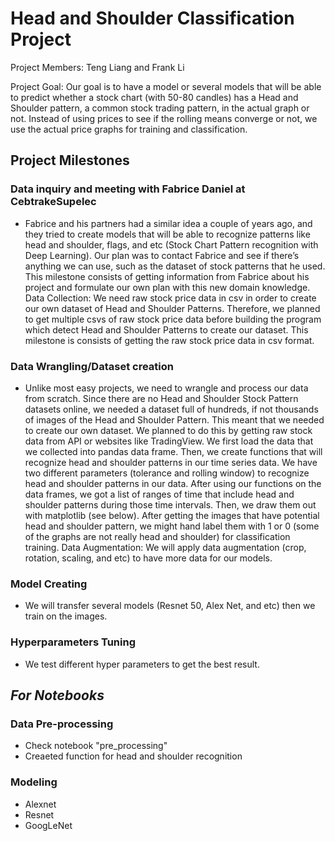 # Head and Shoulder Classification Project

Project Members: 
	Teng Liang and Frank Li	

Project Goal:
	Our goal is to have a model or several models that will be able to predict whether a stock chart (with 50-80 candles) has a Head and Shoulder pattern, a common stock trading pattern, in the actual graph or not. Instead of using prices to see if the rolling means converge or not, we use the actual price graphs for training and classification. 

## Project Milestones
### Data inquiry and meeting with Fabrice Daniel at CebtrakeSupelec
- Fabrice and his partners had a similar idea a couple of years ago, and they tried to create models that will be able to recognize patterns like head and shoulder, flags, and etc (Stock Chart Pattern recognition with Deep Learning). Our plan was to contact Fabrice and see if there’s anything we can use, such as the dataset of stock patterns that he used. This milestone consists of getting information from Fabrice about his project and formulate our own plan with this new domain knowledge.
Data Collection: We need raw stock price data in csv in order to create our own dataset of Head and Shoulder Patterns. Therefore, we planned to get multiple csvs of raw stock price data before building the program which detect Head and Shoulder Patterns to create our dataset. This milestone is consists of getting the raw stock price data in csv format.

### Data Wrangling/Dataset creation 
- Unlike most easy projects, we need to wrangle and process our data from scratch. Since there are no Head and Shoulder Stock Pattern datasets online, we needed a dataset full of hundreds, if not thousands of images of the Head and Shoulder Pattern. This meant that we needed to create our own dataset. We planned to do this by getting raw stock data from API or websites like TradingView. We first load the data that we collected into pandas data frame. Then, we create functions that will recognize head and shoulder patterns in our time series data. We have two different parameters (tolerance and rolling window) to recognize head and shoulder patterns in our data. After using our functions on the data frames, we got a list of ranges of time that include head and shoulder patterns during those time intervals. Then, we draw them out with matplotlib (see below). After getting the images that have potential head and shoulder pattern, we might hand label them with 1 or 0 (some of the graphs are not really head and shoulder) for classification training.
Data Augmentation: We will apply data augmentation (crop, rotation, scaling, and etc) to have more data for our models.

### Model Creating
- We will transfer several models (Resnet 50, Alex Net, and etc) then we train on the images.

### Hyperparameters Tuning
- We test different hyper parameters to get the best result.

## *For Notebooks*
### Data Pre-processing
- Check notebook "pre_processing"
- Creaeted function for head and shoulder recognition

### Modeling
- Alexnet
- Resnet
- GoogLeNet
